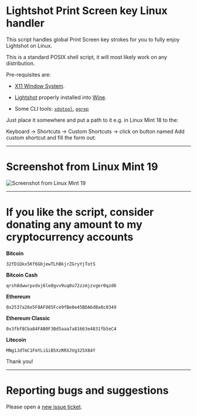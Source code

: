 # Lightshot Print Screen key Linux handler

This script handles global Print Screen key strokes for you to fully enjoy Lightshot on Linux.

This is a standard POSIX shell script, it will most likely work on any distribution.

Pre-requisites are:

- [X11 Window System](https://en.wikipedia.org/wiki/X_Window_System).

- [Lightshot](https://app.prntscr.com/en/wine-lightshot.html) properly installed into [Wine](https://www.winehq.org/).

- Some CLI tools: [`xdotool`](http://manpages.ubuntu.com/manpages/xenial/man1/xdotool.1.html), [`pgrep`](https://linux.die.net/man/1/pgrep)

Just place it somewhere and put a path to it e.g. in Linux Mint 18 to the:

Keyboard -> Shortcuts -> Custom Shortcuts -> click on button named Add custom shortcut and fill the form out:

----------------------------------------

# Screenshot from Linux Mint 19

![Screenshot from Linux Mint 19](https://i.imgur.com/JzvNnAo.png)

----------------------------------------

# If you like the script, consider donating any amount to my cryptocurrency accounts

**Bitcoin**
```
32fD1Qkx5Kf6GbjewTLhBkjrZGryYjTotS
```

**Bitcoin Cash**
```
qrsh8dwwrpvdxj6le8gvv9uq0u72zzmjzvger0qzd6
```

**Ethereum**
```
0x2537a26e5F8AF085Fce9fBe0e45BDA6dBa0c0349
```

**Ethereum Classic**
```
0x3fbf8Cba84FAB0F3Bd5aaa7a81663e4831fb5eC4
```

**Litecoin**
```
MNg1JdTmC1FmYLiGiB5XzRRXJVg325X84Y
```

Thank you!

----------------------------------------

# Reporting bugs and suggestions

Please open a [new issue ticket](https://github.com/burianvlastimil/lightshot-print-screen-linux-handler/issues/new).
